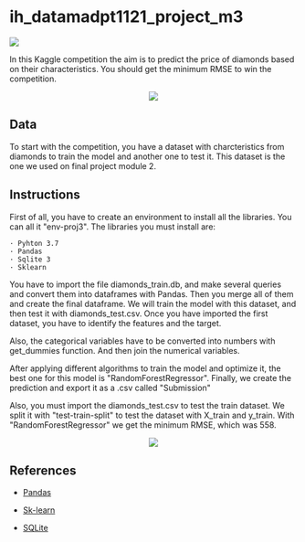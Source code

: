 # ih_datamadpt1121_project_m3

<p align="left"><img src="https://cdn-images-1.medium.com/max/184/1*2GDcaeYIx_bQAZLxWM4PsQ@2x.png"></p>


In this Kaggle competition the aim is to predict the price of diamonds based on their characteristics. You should get the minimum RMSE to win the competition. 


<p align="center"><img src="https://media.giphy.com/media/fe6NAMLeTWZq3v9Nmg/giphy.gif"></p>

## **Data**

To start with the competition, you have a dataset with charcteristics from diamonds to train the model and another one to test it. This dataset is the one we used on final project module 2. 

## **Instructions**

First of all, you have to create an environment to install all the libraries. You can all it "env-proj3". The libraries you must install are:

    · Pyhton 3.7
    · Pandas
    · Sqlite 3
    · Sklearn 

You have to import the file diamonds_train.db, and make several queries and convert them into dataframes with Pandas. Then you merge all of them and create the final dataframe. We will train the model with this dataset, and then test it with diamonds_test.csv. Once you have imported the first dataset, you have to identify the features and the target.

Also, the categorical variables have to be converted into numbers with get_dummies function. And then join the numerical variables. 


After applying different algorithms to train the model and optimize it, the best one for this model is "RandomForestRegressor". Finally, we create the prediction and export it as a .csv called "Submission"

Also, you must import the diamonds_test.csv to test the train dataset. We split it with "test-train-split" to  test the dataset with X_train and y_train. 
With "RandomForestRegressor" we get the minimum RMSE, which was 558.


<p align="center"><img src="https://media.giphy.com/media/APqEbxBsVlkWSuFpth/giphy.gif"></p>


## **References**

- [Pandas](https://pandas.pydata.org/docs/reference/api/pandas.DataFrame.plot.html)

- [Sk-learn](https://scikit-learn.org/stable/)

- [SQLite](https://www.sqlite.org/index.html)
